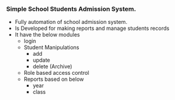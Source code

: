 ### Simple School Students Admission System.

- Fully automation of school admission system.
- Is Developed for making reports and manage students records
- It have the below modules
  +	login
  +	Student Manipulations
  	+ add
  	+ update
  	+ delete (Archive)
  + Role based access control
  + Reports based on below
  	+ year
  	+ class